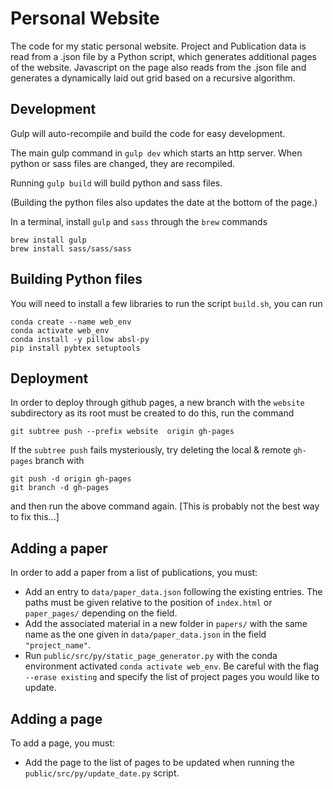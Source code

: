 # Personal Website

The code for my static personal website. Project and Publication data is read from a .json file by a Python script, which generates additional pages of the website. Javascript on the page also reads from the .json file and generates a dynamically laid out grid based on a recursive algorithm.

## Development

Gulp will auto-recompile and build the code for easy development. 

The main gulp command in `gulp dev` which starts an http server. When python or sass files are changed, they are recompiled.

Running `gulp build` will build python and sass files.

(Building the python files also updates the date at the bottom of the page.)

In a terminal, install `gulp` and `sass` through the `brew` commands

```
brew install gulp
brew install sass/sass/sass
```

## Building Python files

You will need to install a few libraries to run the script `build.sh`, you can run

```
conda create --name web_env
conda activate web_env
conda install -y pillow absl-py
pip install pybtex setuptools
```

## Deployment

In order to deploy through github pages, a new branch with the `website` subdirectory as its root must be created to do this, run the command

```
git subtree push --prefix website  origin gh-pages
```

If the `subtree push` fails mysteriously, try deleting the local & remote `gh-pages` branch with 
```
git push -d origin gh-pages
git branch -d gh-pages
``` 
and then run the above command again. [This is probably not the best way to fix this...]

## Adding a paper

In order to add a paper from a list of publications, you must:
- Add an entry to `data/paper_data.json` following the existing entries. The paths must be given relative to the position of `index.html` or `paper_pages/` depending on the field.
- Add the associated material in a new folder in `papers/` with the same name as the one given in `data/paper_data.json` in the field `"project_name"`.
- Run `public/src/py/static_page_generator.py` with the conda environment activated `conda activate web_env`. Be careful with the flag `--erase existing` and specify the list of project pages you would like to update.

## Adding a page

To add a page, you must:
- Add the page to the list of pages to be updated when running the `public/src/py/update_date.py` script.
